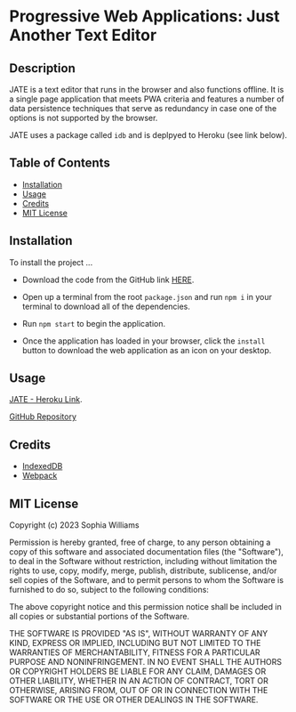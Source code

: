 # Progressive Web Applications: Just Another Text Editor

## Description 

JATE is a text editor that runs in the browser and also functions offline. It is a single page application that meets PWA criteria and features a number of data persistence techniques that serve as redundancy in case one of the options is not supported by the browser. 

JATE uses a package called `idb` and is deplpyed to Heroku (see link below).


## Table of Contents 

- [Installation](#installation)
- [Usage](#usage)
- [Credits](#credits)
- [MIT License](#license)

## Installation

To install the project ... 

* Download the code from the GitHub link [HERE](). 

* Open up a terminal from the root `package.json` and run `npm i` in your terminal to download all of the dependencies.  

* Run `npm start` to begin the application. 

* Once the application has loaded in your browser, click the `install` button to download the web application as an icon on your desktop.

## Usage  

[JATE - Heroku Link](https://drive.google.com/file/d/1Z_ndra00GOYw-hZoIcbwEJxxutEBMD4U/view).

[GitHub Repository]()


## Credits 
- [IndexedDB](https://www.npmjs.com/package/idb)
- [Webpack](https://webpack.js.org/configuration/)


## MIT License

Copyright (c) 2023 Sophia Williams

Permission is hereby granted, free of charge, to any person obtaining a copy
of this software and associated documentation files (the "Software"), to deal
in the Software without restriction, including without limitation the rights
to use, copy, modify, merge, publish, distribute, sublicense, and/or sell
copies of the Software, and to permit persons to whom the Software is
furnished to do so, subject to the following conditions:

The above copyright notice and this permission notice shall be included in all
copies or substantial portions of the Software.

THE SOFTWARE IS PROVIDED "AS IS", WITHOUT WARRANTY OF ANY KIND, EXPRESS OR
IMPLIED, INCLUDING BUT NOT LIMITED TO THE WARRANTIES OF MERCHANTABILITY,
FITNESS FOR A PARTICULAR PURPOSE AND NONINFRINGEMENT. IN NO EVENT SHALL THE
AUTHORS OR COPYRIGHT HOLDERS BE LIABLE FOR ANY CLAIM, DAMAGES OR OTHER
LIABILITY, WHETHER IN AN ACTION OF CONTRACT, TORT OR OTHERWISE, ARISING FROM,
OUT OF OR IN CONNECTION WITH THE SOFTWARE OR THE USE OR OTHER DEALINGS IN THE
SOFTWARE.